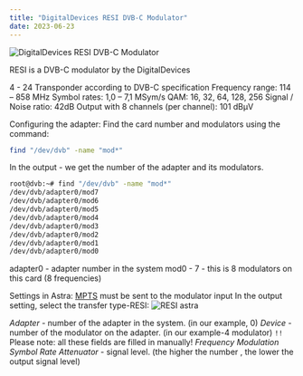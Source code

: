 ```yaml
---
title: "DigitalDevices RESI DVB-C Modulator"
date: 2023-06-23
---
```


![DigitalDevices RESI DVB-C Modulator](https://cesbo.b-cdn.net/help/misc/hardware-and-drivers/digitaldevices-resi-dvb-c-modulator/resi.png)

RESI is a DVB-C modulator by the DigitalDevices

4 - 24 Transponder according to DVB-C specification
Frequency range: 114 – 858 MHz
Symbol rates: 1,0 – 7,1 MSym/s
QAM: 16, 32, 64, 128, 256
Signal / Noise ratio: 42dB
Output with 8 channels (per channel): 101 dBµV

Configuring the adapter:
Find the card number and modulators using the command:

```sh
find "/dev/dvb" -name "mod*"
```

In the output - we get the number of the adapter and its modulators.

```bash
root@dvb:~# find "/dev/dvb" -name "mod*"
/dev/dvb/adapter0/mod7
/dev/dvb/adapter0/mod6
/dev/dvb/adapter0/mod5
/dev/dvb/adapter0/mod4
/dev/dvb/adapter0/mod3
/dev/dvb/adapter0/mod2
/dev/dvb/adapter0/mod1
/dev/dvb/adapter0/mod0
```

adapter0 - adapter number in the system
mod0 - 7 - this is 8 modulators on this card (8 frequencies)

Settings in Astra:
[MPTS](https://help.cesbo.com/astra/delivery/broadcasting/mpts-settings) must be sent to the modulator input
In the output setting, select the transfer type-RESI:
![RESI astra](https://cesbo.b-cdn.net/help/misc/hardware-and-drivers/digitaldevices-resi-dvb-c-modulator/resi-astra.png)

*Adapter* - number of the adapter in the system. (in our example, 0)
*Device* - number of the modulator on the adapter. (in our example-4 modulator)
`!!` Please note: all these fields are filled in manually!
*Frequency*
*Modulation*
*Symbol Rate*
*Attenuator* - signal level. (the higher the number , the lower the output signal level)
